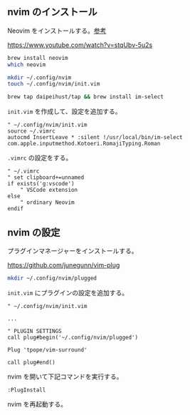 
## nvim のインストール

Neovim をインストールする。[参考](https://www.sambaiz.net/article/398/)

https://www.youtube.com/watch?v=stqUbv-5u2s

```sh
brew install neovim
which neovim

mkdir ~/.config/nvim
touch ~/.config/nvim/init.vim

brew tap daipeihust/tap && brew install im-select
```

`init.vim` を作成して、設定を追加する。
```
" ~/.config/nvim/init.vim
source ~/.vimrc
autocmd InsertLeave * :silent !/usr/local/bin/im-select com.apple.inputmethod.Kotoeri.RomajiTyping.Roman
```

`.vimrc` の設定をする。
```
" ~/.vimrc
" set clipboard+=unnamed
if exists('g:vscode')
    " VSCode extension
else
    " ordinary Neovim
endif
```

## nvim の設定

プラグインマネージャーをインストールする。

https://github.com/junegunn/vim-plug

```sh
mkdir ~/.config/nvim/plugged
```

`init.vim` にプラグインの設定を追加する。
```
" ~/.config/nvim/init.vim

...

" PLUGIN SETTINGS
call plug#begin('~/.config/nvim/plugged')

Plug 'tpope/vim-surround'

call plug#end()
```

nvim を開いて下記コマンドを実行する。
```
:PlugInstall
```

nvim を再起動する。
